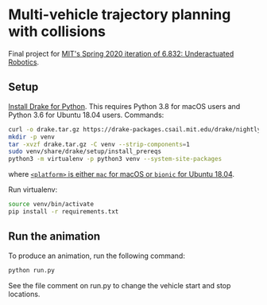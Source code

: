 # Multi-vehicle trajectory planning with collisions

Final project for [MIT's Spring 2020 iteration of 6.832: Underactuated Robotics](http://underactuated.csail.mit.edu/Spring2020/).

## Setup

[Install Drake for
Python](https://drake.mit.edu/python_bindings.html#inside-virtualenv). This
requires Python 3.8 for macOS users and Python 3.6 for Ubuntu 18.04 users.
Commands:
```sh
curl -o drake.tar.gz https://drake-packages.csail.mit.edu/drake/nightly/drake-latest-<platform>.tar.gz
mkdir -p venv
tar -xvzf drake.tar.gz -C venv --strip-components=1
sudo venv/share/drake/setup/install_prereqs
python3 -m virtualenv -p python3 venv --system-site-packages
```
where [`<platform>` is either `mac` for macOS or `bionic` for Ubuntu 18.04](https://drake.mit.edu/from_binary.html#binary-installation).

Run virtualenv:
```sh
source venv/bin/activate
pip install -r requirements.txt
```

## Run the animation

To produce an animation, run the following command:
```sh
python run.py
```

See the file comment on run.py to change the vehicle start and stop locations.
